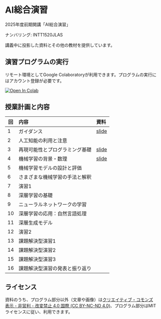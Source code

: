 AI総合演習
=========

2025年度前期開講「AI総合演習」

ナンバリング: INTT1520JLAS

講義中に投影した資料とその他の教材を提供しています。

## 演習プログラムの実行

リモート環境としてGoogle Colaboratoryが利用できます。プログラムの実行にはアカウント登録が必要です。

[![Open In Colab](https://colab.research.google.com/assets/colab-badge.svg)](https://colab.research.google.com/github/uribo/exeai/blob/main/)

## 授業計画と内容

| 回 | 内容 | 資料 |
|----|:-----|:-----|
| 1  | ガイダンス | [slide](slide/01_人工知能開発の歴史と背景.pdf) |
| 2  | 人工知能の利用と注意 | |
| 3  | 再現可能性とプログラミング基礎 | [slide](slide/02_再現可能性とプログラミング基礎.pdf) |
| 4  | 機械学習の背景・数理 | [slide](slide/03_機械学習の背景・数理.pdf) |
| 5  | 機械学習モデルの設計と評価 | |
| 6  | さまざまな機械学習の手法と解釈 | |
| 7  | 演習1 | |
| 8  | 深層学習の基礎 | | 
| 9  | ニューラルネットワークの学習 | |
| 10  | 深層学習の応用：自然言語処理 | |
| 11 | 深層生成モデル | |
| 12 | 演習2 | |
| 13 | 課題解決型演習1 | |
| 14 | 課題解決型演習2 | |
| 15 | 課題解決型演習3 | |
| 16 | 課題解決型演習の発表と振り返り | |

## ライセンス

資料のうち、プログラム部分以外（文章や画像）は[クリエイティブ・コモンズ 表示 - 非営利 - 改変禁止 4.0 国際 (CC BY-NC-ND 4.0)](https://creativecommons.org/licenses/by-nc-nd/4.0/deed.ja)、プログラム部分はMITライセンスに従い、利用できます。

